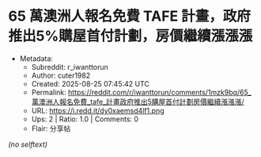 # 65 萬澳洲人報名免費 TAFE 計畫，政府推出5%購屋首付計劃，房價繼續漲漲漲

- Metadata:
  - Subreddit: r_iwanttorun
  - Author: cuter1982
  - Created: 2025-08-25 07:45:42 UTC
  - Permalink: https://reddit.com/r/iwanttorun/comments/1mzk9bq/65_萬澳洲人報名免費_tafe_計畫政府推出5購屋首付計劃房價繼續漲漲漲/
  - URL: https://i.redd.it/dy0xaemsd4lf1.png
  - Ups: 2 | Ratio: 1.0 | Comments: 0
  - Flair: 分享帖

_(no selftext)_
